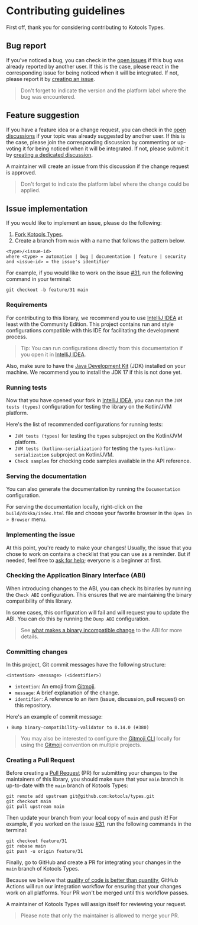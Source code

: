 # Contributing guidelines

First off, thank you for considering contributing to Kotools Types.

## Bug report

If you've noticed a bug, you can check in the [open issues] if this bug was
already reported by another user.
If this is the case, please react in the corresponding issue for being noticed
when it will be integrated.
If not, please report it by [creating an issue].

> Don't forget to indicate the version and the platform label where the bug was
> encountered.

[creating an issue]: https://github.com/kotools/types/issues/new?assignees=&labels=bug&projects=&template=bug-template.md&title=Bug
[open issues]: https://github.com/kotools/types/issues?q=is%3Aopen+is%3Aissue+label%3Abug

## Feature suggestion

If you have a feature idea or a change request, you can check in the
[open discussions] if your topic was already suggested by another user.
If this is the case, please join the corresponding discussion by commenting or
up-voting it for being noticed when it will be integrated.
If not, please submit it by [creating a dedicated discussion].

A maintainer will create an issue from this discussion if the change request is
approved.

> Don't forget to indicate the platform label where the change could be applied.

[creating a dedicated discussion]: https://github.com/kotools/types/discussions/new?category=ideas&labels=feature
[open discussions]: https://github.com/kotools/types/discussions/categories/ideas?discussions_q=is%3Aopen+category%3AIdeas+sort%3Atop

## Issue implementation

If you would like to implement an issue, please do the following:

1. [Fork Kotools Types].
2. Create a branch from `main` with a name that follows the pattern below.

```text
<type>/<issue-id>
where <type> = automation | bug | documentation | feature | security
and <issue-id> = the issue's identifier
```

For example, if you would like to work on the issue [#31], run the following
command in your terminal:

```shell
git checkout -b feature/31 main
```

[#31]: https://github.com/kotools/types/issues/31
[Fork Kotools Types]: https://github.com/kotools/types/fork

### Requirements

For contributing to this library, we recommend you to use [IntelliJ IDEA] at
least with the Community Edition.
This project contains run and style configurations compatible with this IDE for
facilitating the development process.

> Tip: You can run configurations directly from this documentation if you open
> it in [IntelliJ IDEA].

Also, make sure to have the [Java Development Kit] (JDK) installed on your
machine.
We recommend you to install the JDK 17 if this is not done yet.

[IntelliJ IDEA]: https://www.jetbrains.com/fr-fr/idea
[Java Development Kit]: https://www.oracle.com/fr/java/technologies/downloads

### Running tests

Now that you have opened your fork in [IntelliJ IDEA], you can run the
`JVM tests (types)` configuration for testing the library on the Kotlin/JVM
platform.

Here's the list of recommended configurations for running tests:

- `JVM tests (types)` for testing the `types` subproject on the Kotlin/JVM
  platform.
- `JVM tests (kotlinx-serialization)` for testing the
  `types-kotlinx-serialization` subproject on Kotlin/JVM.
- `Check samples` for checking code samples available in the API reference.

### Serving the documentation

You can also generate the documentation by running the `Documentation`
configuration.

For serving the documentation locally, right-click on the
`build/dokka/index.html` file and choose your favorite browser in the
`Open In > Browser` menu.

### Implementing the issue

At this point, you're ready to make your changes!
Usually, the issue that you chose to work on contains a checklist that you can
use as a reminder.
But if needed, feel free to [ask for help]; everyone is a beginner at first.

[ask for help]: https://github.com/kotools/types/discussions/new?category=q-a

### Checking the Application Binary Interface (ABI)

When introducing changes to the ABI, you can check its binaries by running the
`Check ABI` configuration.
This ensures that we are maintaining the binary compatibility of this library.

In some cases, this configuration will fail and will request you to update the
ABI.
You can do this by running the `Dump ABI` configuration.

> See [what makes a binary incompatible change] to the ABI for more details.

[what makes a binary incompatible change]: https://github.com/Kotlin/binary-compatibility-validator#what-makes-an-incompatible-change-to-the-public-binary-api

### Committing changes

In this project, Git commit messages have the following structure:

```text
<intention> <message> (<identifier>)
```

- `intention`: An emoji from [Gitmoji](https://gitmoji.dev).
- `message`: A brief explanation of the change.
- `identifier`: A reference to an item (issue, discussion, pull request) on this
  repository.

Here's an example of commit message:

```text
⬆️ Bump binary-compatibility-validator to 0.14.0 (#380)
```

> You may also be interested to configure the
> [Gitmoji CLI](https://github.com/carloscuesta/gitmoji-cli) locally for using
> the [Gitmoji](https://github.com/carloscuesta/gitmoji) convention on multiple
> projects.

### Creating a Pull Request

Before creating a [Pull Request] (PR) for submitting your changes to the
maintainers of this library, you should make sure that your `main` branch is
up-to-date with the `main` branch of Kotools Types:

```shell
git remote add upstream git@github.com:kotools/types.git
git checkout main
git pull upstream main
```

Then update your branch from your local copy of `main` and push it!
For example, if you worked on the issue [#31], run the following commands in the
terminal:

```shell
git checkout feature/31
git rebase main
git push -u origin feature/31
```

Finally, go to GitHub and create a PR for integrating your changes in the `main`
branch of Kotools Types.

Because we believe that [quality of code is better than quantity], GitHub
Actions will run our integration workflow for ensuring that your changes work on
all platforms.
Your PR won't be merged until this workflow passes.

A maintainer of Kotools Types will assign itself for reviewing your request.

> Please note that only the maintainer is allowed to merge your PR.

[Pull Request]: https://help.github.com/articles/creating-a-pull-request
[quality of code is better than quantity]: https://github.com/kotools/types#design-goals

